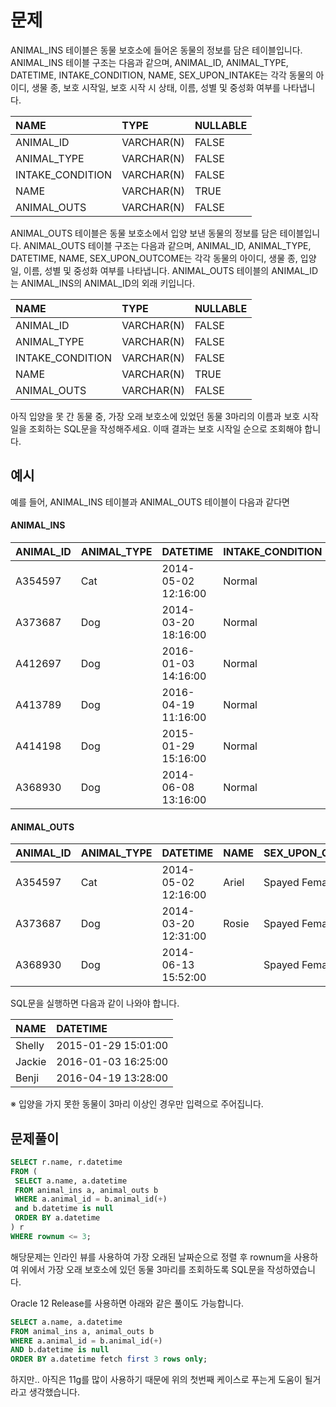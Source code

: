 # 문제

ANIMAL_INS 테이블은 동물 보호소에 들어온 동물의 정보를 담은 테이블입니다. ANIMAL_INS 테이블 구조는 다음과 같으며, 
ANIMAL_ID, ANIMAL_TYPE, DATETIME, INTAKE_CONDITION, NAME, SEX_UPON_INTAKE는 각각 동물의 아이디, 생물 종, 보호 시작일, 보호 시작 시 상태, 이름, 성별 및 중성화 여부를 나타냅니다.

| NAME | TYPE |	NULLABLE |
|:-----|:-----|:-----|
| ANIMAL_ID |	VARCHAR(N) |	FALSE |
| ANIMAL_TYPE |	VARCHAR(N) |	FALSE |
| INTAKE_CONDITION |	VARCHAR(N) |	FALSE |
| NAME |	VARCHAR(N) |	TRUE |
| ANIMAL_OUTS |	VARCHAR(N) |	FALSE |


ANIMAL_OUTS 테이블은 동물 보호소에서 입양 보낸 동물의 정보를 담은 테이블입니다. 
ANIMAL_OUTS 테이블 구조는 다음과 같으며, ANIMAL_ID, ANIMAL_TYPE, DATETIME, NAME, SEX_UPON_OUTCOME는 각각 동물의 아이디, 생물 종, 입양일, 이름, 성별 및 중성화 여부를 나타냅니다. 
ANIMAL_OUTS 테이블의 ANIMAL_ID는 ANIMAL_INS의 ANIMAL_ID의 외래 키입니다.

| NAME | TYPE |	NULLABLE |
|:-----|:-----|:-----|
| ANIMAL_ID |	VARCHAR(N) |	FALSE |
| ANIMAL_TYPE |	VARCHAR(N) |	FALSE |
| INTAKE_CONDITION |	VARCHAR(N) |	FALSE |
| NAME |	VARCHAR(N) |	TRUE |
| ANIMAL_OUTS |	VARCHAR(N) |	FALSE |

아직 입양을 못 간 동물 중, 가장 오래 보호소에 있었던 동물 3마리의 이름과 보호 시작일을 조회하는 SQL문을 작성해주세요. 
이때 결과는 보호 시작일 순으로 조회해야 합니다.

## 예시
예를 들어, ANIMAL_INS 테이블과 ANIMAL_OUTS 테이블이 다음과 같다면


#### ANIMAL_INS

| ANIMAL_ID | ANIMAL_TYPE |	DATETIME | INTAKE_CONDITION | NAME | SEX_UPON_INTAKE |
|:-----|:-----|:-----|:-----|:-----|:-----|
| A354597 |	Cat |	2014-05-02 12:16:00 | Normal | Ariel | Spayed Female |
| A373687 |	Dog |	2014-03-20 18:16:00 | Normal | Rosie | Spayed Female |
| A412697 |	Dog |	2016-01-03 14:16:00 | Normal | Jackie  | Neutered Male |
| A413789 |	Dog |	2016-04-19 11:16:00 | Normal | Benji | Spayed Female |
| A414198 |	Dog |	2015-01-29 15:16:00 | Normal | Shelly | Spayed Female |
| A368930 |	Dog |	2014-06-08 13:16:00 | Normal | | Spayed Female |


#### ANIMAL_OUTS

| ANIMAL_ID |	ANIMAL_TYPE |	DATETIME |	NAME |	SEX_UPON_OUTCOME |
|:-----|:-----|:-----|:-----|:-----|
| A354597 |	Cat |	2014-05-02 12:16:00 |	Ariel |	Spayed Female |
| A373687 |	Dog |	2014-03-20 12:31:00 |	Rosie |	Spayed Female |
| A368930 |	Dog |	2014-06-13 15:52:00 |		 | Spayed Female |

SQL문을 실행하면 다음과 같이 나와야 합니다.

| NAME |	DATETIME |
|:-----|:-----|
| Shelly |	2015-01-29 15:01:00 |
| Jackie |	2016-01-03 16:25:00 |
| Benji |	2016-04-19 13:28:00 |

※ 입양을 가지 못한 동물이 3마리 이상인 경우만 입력으로 주어집니다.

## 문제풀이

```sql
SELECT r.name, r.datetime
FROM (
 SELECT a.name, a.datetime 
 FROM animal_ins a, animal_outs b
 WHERE a.animal_id = b.animal_id(+)
 and b.datetime is null
 ORDER BY a.datetime
) r
WHERE rownum <= 3;
```

해당문제는 인라인 뷰를 사용하여 가장 오래된 날짜순으로 정렬 후 rownum을 사용하여 위에서 가장 오래 보호소에 있던 동물 3마리를 조회하도록 SQL문을 작성하였습니다.

Oracle 12 Release를 사용하면 아래와 같은 풀이도 가능합니다.

```sql
SELECT a.name, a.datetime 
FROM animal_ins a, animal_outs b
WHERE a.animal_id = b.animal_id(+)
AND b.datetime is null
ORDER BY a.datetime fetch first 3 rows only;
```

하지만.. 아직은 11g를 많이 사용하기 때문에 위의 첫번째 케이스로 푸는게 도움이 될거라고 생각했습니다.


